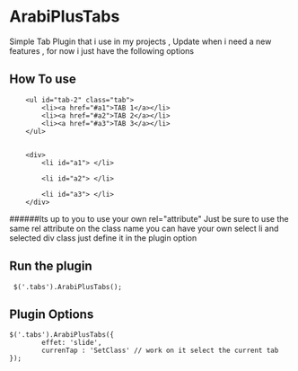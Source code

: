 ArabiPlusTabs
=============

Simple Tab Plugin that i use in my projects , Update when i need a new features , for now i just have the following options
     		
     	

## How To use  ##

	
	
		
		<ul id="tab-2" class="tab">
			<li><a href="#a1">TAB 1</a></li>
			<li><a href="#a2">TAB 2</a></li>
			<li><a href="#a3">TAB 3</a></li>
		</ul>
	
		
		<div>
			<li id="a1"> </li>
			
			<li id="a2"> </li>
			
			<li id="a3"> </li>	
		</div>

	

######Its up to you to use your own rel="attribute" Just be sure to use the same rel attribute on the class name  you can have your own select li and selected div class just define it in the plugin option

## Run the plugin  ##

	 $('.tabs').ArabiPlusTabs();
	 

## Plugin Options  ##

	$('.tabs').ArabiPlusTabs({
	        effet: 'slide',
	        currenTap : 'SetClass' // work on it select the current tab
	});


